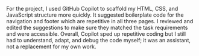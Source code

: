 For the project, I used GitHub Copilot to scaffold my HTML, CSS, and JavaScript structure more quickly. 
It suggested boilerplate code for the navigation and footer which are repetitive in all three pages. 
I reviewed and edited the suggestions to make sure they matched the task requirements and were accessible. 
Overall, Copilot sped up repetitive coding but I still had to understand, adapt, and debug the code myself; it was an assistant, not a replacement for my own work.
